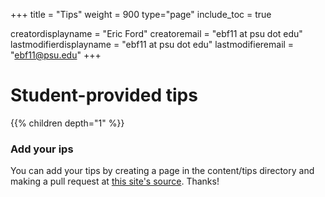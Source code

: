 +++
title = "Tips"
weight = 900
type="page"
include_toc = true

creatordisplayname = "Eric Ford"
creatoremail = "ebf11 at psu dot edu"
lastmodifierdisplayname = "ebf11 at psu dot edu"
lastmodifieremail = "ebf11@psu.edu"
+++

# Student-provided tips
{{% children depth="1" %}}


### Add your ips
You can add your tips by creating a page in the content/tips directory and making a pull request at [this site's source](https://github.com/PsuAstro528/Spring2019-website-src).  Thanks!
